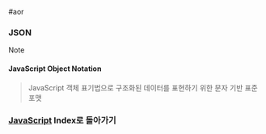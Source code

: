 #aor 
### JSON
>[!note]
>#### JavaScript Object Notation
>
>>JavaScript 객체 표기법으로 구조화된 데이터를 표현하기 위한 문자 기반 표준 포맷

### [JavaScript](AOR/Dev-Index/JavaScript.md) Index로 돌아가기